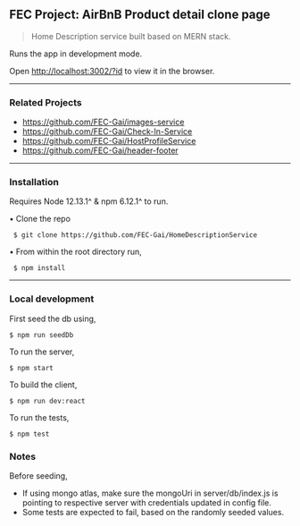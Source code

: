 ## FEC Project: AirBnB Product detail clone page

> Home Description service built based on MERN stack.

Runs the app in development mode.

Open [http://localhost:3002/?id](http://localhost:3002/?id) to view it in the browser.

---

### Related Projects

* https://github.com/FEC-Gai/images-service
* https://github.com/FEC-Gai/Check-In-Service
* https://github.com/FEC-Gai/HostProfileService
* https://github.com/FEC-Gai/header-footer

---

### Installation

Requires Node 12.13.1^ & npm 6.12.1^ to run.

• Clone the repo
```
 $ git clone https://github.com/FEC-Gai/HomeDescriptionService
```
• From within the root directory run,
```
 $ npm install
```
---

### Local development

First seed the db using,
```
$ npm run seedDb
```

To run  the server,
```
$ npm start
```

To build the client,
```
$ npm run dev:react
```

To run the tests,
```
$ npm test
```

### Notes

Before seeding,
* If using mongo atlas, make sure the mongoUri in server/db/index.js is pointing to respective server with credentials updated in config file.
* Some tests are expected to fail, based on the randomly seeded values.


